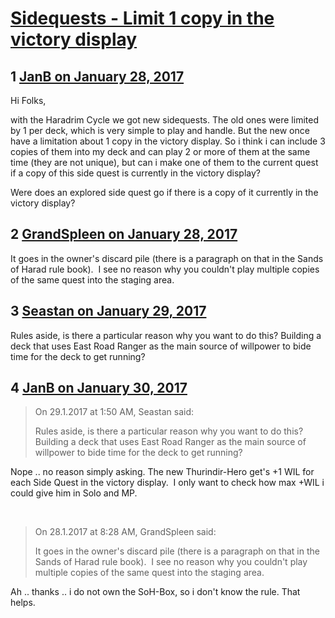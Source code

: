 # [Sidequests - Limit 1 copy in the victory display](https://community.fantasyflightgames.com/topic/241150-sidequests-limit-1-copy-in-the-victory-display/)

## 1 [JanB on January 28, 2017](https://community.fantasyflightgames.com/topic/241150-sidequests-limit-1-copy-in-the-victory-display/?do=findComment&comment=2613242)

Hi Folks,

with the Haradrim Cycle we got new sidequests. The old ones were limited by 1 per deck, which is very simple to play and handle.
But the new once have a limitation about 1 copy in the victory display. So i think i can include 3 copies of them into my deck and can play 2 or more of them at the same time (they are not unique), but can i make one of them to the current quest if a copy of this side quest is currently in the victory display?

Were does an explored side quest go if there is a copy of it currently in the victory display?

## 2 [GrandSpleen on January 28, 2017](https://community.fantasyflightgames.com/topic/241150-sidequests-limit-1-copy-in-the-victory-display/?do=findComment&comment=2613276)

It goes in the owner's discard pile (there is a paragraph on that in the Sands of Harad rule book).  I see no reason why you couldn't play multiple copies of the same quest into the staging area.

## 3 [Seastan on January 29, 2017](https://community.fantasyflightgames.com/topic/241150-sidequests-limit-1-copy-in-the-victory-display/?do=findComment&comment=2614102)

Rules aside, is there a particular reason why you want to do this? Building a deck that uses East Road Ranger as the main source of willpower to bide time for the deck to get running?

## 4 [JanB on January 30, 2017](https://community.fantasyflightgames.com/topic/241150-sidequests-limit-1-copy-in-the-victory-display/?do=findComment&comment=2615800)

> On 29.1.2017 at 1:50 AM, Seastan said:
> 
> Rules aside, is there a particular reason why you want to do this? Building a deck that uses East Road Ranger as the main source of willpower to bide time for the deck to get running?

Nope .. no reason simply asking. The new Thurindir-Hero get's +1 WIL for each Side Quest in the victory display.  I only want to check how max +WIL i could give him in Solo and MP.

 

> On 28.1.2017 at 8:28 AM, GrandSpleen said:
> 
> It goes in the owner's discard pile (there is a paragraph on that in the Sands of Harad rule book).  I see no reason why you couldn't play multiple copies of the same quest into the staging area.

Ah .. thanks .. i do not own the SoH-Box, so i don't know the rule. That helps.

